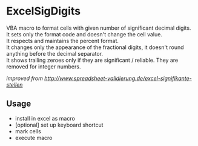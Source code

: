 # ExcelSigDigits

VBA macro to format cells with given number of significant decimal digits.  
It sets only the format code and doesn't change the cell value.  
It respects and maintains the percent format.  
It changes only the appearance of the fractional digits, it doesn't round anything before the decimal separator.  
It shows trailing zeroes only if they are significant / reliable. They are removed for integer numbers.  

*improved from http://www.spreadsheet-validierung.de/excel-signifikante-stellen*

## Usage
- install in excel as macro
- [optional] set up keyboard shortcut
- mark cells
- execute macro
